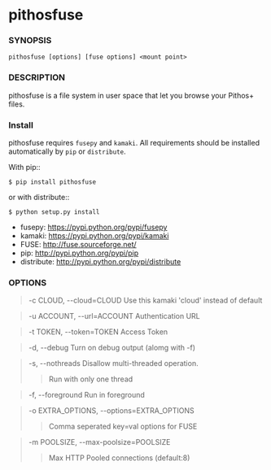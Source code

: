 # pithosfuse


### SYNOPSIS

    pithosfuse [options] [fuse options] <mount point>


### DESCRIPTION

pithosfuse is a file system in user space that let you browse your
Pithos+ files.

### Install

pithosfuse requires `fusepy` and `kamaki`. All requirements should be installed
automatically by `pip` or `distribute`.

With pip::

    $ pip install pithosfuse

or with distribute::

    $ python setup.py install


* fusepy: https://pypi.python.org/pypi/fusepy
* kamaki: https://pypi.python.org/pypi/kamaki
* FUSE: http://fuse.sourceforge.net/
* pip: http://pypi.python.org/pypi/pip
* distribute: http://pypi.python.org/pypi/distribute


### OPTIONS

> -c CLOUD, --cloud=CLOUD         Use this kamaki 'cloud' instead of default

> -u ACCOUNT, --url=ACCOUNT       Authentication URL

> -t TOKEN, --token=TOKEN         Access Token

> -d, --debug                     Turn on debug output (alomg with -f)

> -s, --nothreads                 Disallow multi-threaded operation.
>> Run with only one thread

> -f, --foreground                Run in foreground

> -o EXTRA_OPTIONS, --options=EXTRA_OPTIONS
>> Comma seperated key=val options for FUSE

> -m POOLSIZE, --max-poolsize=POOLSIZE
>> Max HTTP Pooled connections (default:8)
